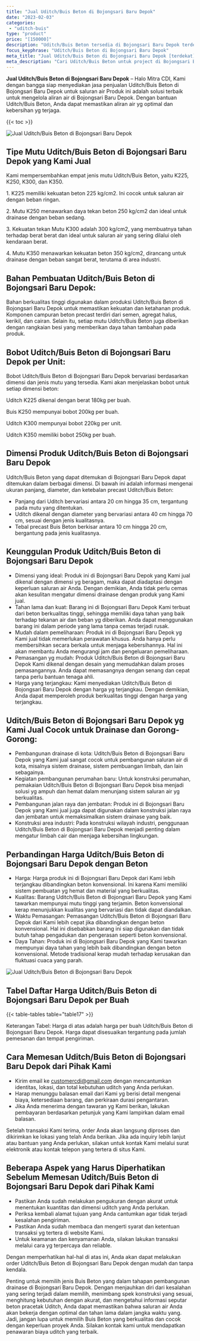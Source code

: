 ```yaml
---
title: "Jual Uditch/Buis Beton di Bojongsari Baru Depok"
date: "2023-02-03"
categories:
 - "uditch-buis"
type: "product"
price: "[150000]"
description: "Uditch/Buis Beton tersedia di Bojongsari Baru Depok terdekat. Uditch/Buis Beton ini umumnya diaplikasaikan dalam proyek konstruksi sebagai drainase yang kuat dan optimal. Hubungi kami untuk informasi lebih lanjut."
focus_keyphrase: "Uditch/Buis Beton di Bojongsari Baru Depok"
meta_title: "Jual Uditch/Buis Beton di Bojongsari Baru Depok [terdekat] - CDI"
meta_description: "Cari Uditch/Buis Beton untuk project di Bojongsari Baru Depok? Kami menyediakan Uditch/Buis Beton berkualitas untuk infrastruktur drainase. Segera dapatkan penawaran terbaik sekarang."
---
```


**Jual Uditch/Buis Beton di Bojongsari Baru Depok** – Halo Mitra CDI, Kami dengan bangga siap menyediakan jasa penjualan Uditch/Buis Beton di Bojongsari Baru Depok untuk saluran air Produk ini adalah solusi terbaik untuk mengelola aliran air di Bojongsari Baru Depok. Dengan bantuan Uditch/Buis Beton, Anda dapat memastikan aliran air yg optimal dan kebersihan yg terjaga.

{{< toc >}}

![Jual Uditch/Buis Beton di Bojongsari Baru Depok](/images/uditch-buis/uditch-beton-15.jpg)

## Tipe Mutu Uditch/Buis Beton di Bojongsari Baru Depok yang Kami Jual

Kami mempersembahkan empat jenis mutu Uditch/Buis Beton, yaitu K225, K250, K300, dan K350.

1\. K225 memiliki kekuatan beton 225 kg/cm2. Ini cocok untuk saluran air dengan beban ringan.

2\. Mutu K250 menawarkan daya tekan beton 250 kg/cm2 dan ideal untuk drainase dengan beban sedang.

3\. Kekuatan tekan Mutu K300 adalah 300 kg/cm2, yang membuatnya tahan terhadap berat berat dan ideal untuk saluran air yang sering dilalui oleh kendaraan berat.

4\. Mutu K350 menawarkan kekuatan beton 350 kg/cm2, dirancang untuk drainase dengan beban sangat berat, terutama di area industri.

## Bahan Pembuatan Uditch/Buis Beton di Bojongsari Baru Depok:

Bahan berkualitas tinggi digunakan dalam produksi Uditch/Buis Beton di Bojongsari Baru Depok untuk memastikan kekuatan dan ketahanan produk. Komponen campuran beton precast terdiri dari semen, agregat halus, kerikil, dan cairan. Selain itu, setiap mutu Uditch/Buis Beton juga diberikan dengan rangkaian besi yang memberikan daya tahan tambahan pada produk.

## Bobot Uditch/Buis Beton di Bojongsari Baru Depok per Unit:

Bobot Uditch/Buis Beton di Bojongsari Baru Depok bervariasi berdasarkan dimensi dan jenis mutu yang tersedia. Kami akan menjelaskan bobot untuk setiap dimensi beton:

Uditch K225 dikenal dengan berat 180kg per buah.

Buis K250 mempunyai bobot 200kg per buah.

Uditch K300 mempunyai bobot 220kg per unit.

Uditch K350 memiliki bobot 250kg per buah.

## Dimensi Produk Uditch/Buis Beton di Bojongsari Baru Depok

Uditch/Buis Beton yang dapat ditemukan di Bojongsari Baru Depok dapat ditemukan dalam berbagai dimensi. Di bawah ini adalah informasi mengenai ukuran panjang, diameter, dan ketebalan precast Uditch/Buis Beton:

*   Panjang dari Uditch bervariasi antara 20 cm hingga 35 cm, tergantung pada mutu yang ditentukan.
*   Uditch dikenal dengan diameter yang bervariasi antara 40 cm hingga 70 cm, sesuai dengan jenis kualitasnya.
*   Tebal precast Buis Beton berkisar antara 10 cm hingga 20 cm, bergantung pada jenis kualitasnya.

## Keunggulan Produk Uditch/Buis Beton di Bojongsari Baru Depok

*   Dimensi yang ideal: Produk ini di Bojongsari Baru Depok yang Kami jual dikenal dengan dimensi yg beragam, maka dapat diadaptasi dengan keperluan saluran air Anda. Dengan demikian, Anda tidak perlu cemas akan kesulitan mengatur dimensi drainase dengan produk yang Kami jual.
*   Tahan lama dan kuat: Barang ini di Bojongsari Baru Depok Kami terbuat dari beton berkualitas tinggi, sehingga memiliki daya tahan yang baik terhadap tekanan air dan beban yg diberikan. Anda dapat menggunakan barang ini dalam periode yang lama tanpa cemas terjadi rusak.
*   Mudah dalam pemeliharaan: Produk ini di Bojongsari Baru Depok yg Kami jual tidak memerlukan perawatan khusus. Anda hanya perlu membersihkan secara berkala untuk menjaga kebersihannya. Hal ini akan membantu Anda mengurangi jam dan pengeluaran pemeliharaan.
*   Pemasangan yg mudah: Produk Uditch/Buis Beton di Bojongsari Baru Depok Kami dikenal dengan desain yang memudahkan dalam proses pemasangannya. Anda dapat memasangnya dengan senang dan cepat tanpa perlu bantuan tenaga ahli.
*   Harga yang terjangkau: Kami menyediakan Uditch/Buis Beton di Bojongsari Baru Depok dengan harga yg terjangkau. Dengan demikian, Anda dapat memperoleh produk berkualitas tinggi dengan harga yang terjangkau.

## Uditch/Buis Beton di Bojongsari Baru Depok yg Kami Jual Cocok untuk Drainase dan Gorong-Gorong:

*   Pembangunan drainase di kota: Uditch/Buis Beton di Bojongsari Baru Depok yang Kami jual sangat cocok untuk pembangunan saluran air di kota, misalnya sistem drainase, sistem pembuangan limbah, dan lain sebagainya.
*   Kegiatan pembangunan perumahan baru: Untuk konstruksi perumahan, pemakaian Uditch/Buis Beton di Bojongsari Baru Depok bisa menjadi solusi yg ampuh dan hemat dalam menunjang sistem saluran air yg berkualitas.
*   Pembangunan jalan raya dan jembatan: Produk ini di Bojongsari Baru Depok yang Kami jual juga dapat digunakan dalam konstruksi jalan raya dan jembatan untuk memaksimalkan sistem drainase yang baik.
*   Konstruksi area industri: Pada konstruksi wilayah industri, penggunaan Uditch/Buis Beton di Bojongsari Baru Depok menjadi penting dalam mengatur limbah cair dan menjaga kebersihan lingkungan.

## Perbandingan Harga Uditch/Buis Beton di Bojongsari Baru Depok dengan Beton

*   Harga: Harga produk ini di Bojongsari Baru Depok dari Kami lebih terjangkau dibandingkan beton konvensional. Ini karena Kami memiliki sistem pembuatan yg hemat dan material yang berkualitas.
*   Kualitas: Barang Uditch/Buis Beton di Bojongsari Baru Depok yang Kami tawarkan mempunyai mutu tinggi yang terjamin. Beton konvensional kerap menunjukkan kualitas yang bervariasi dan tidak dapat diandalkan.
*   Waktu Pemasangan: Pemasangan Uditch/Buis Beton di Bojongsari Baru Depok dari Kami lebih cepat jika dibandingkan dengan beton konvensional. Hal ini disebabkan barang ini siap digunakan dan tidak butuh tahap pengadukan dan pengerasan seperti beton konvensional.
*   Daya Tahan: Produk ini di Bojongsari Baru Depok yang Kami tawarkan mempunyai daya tahan yang lebih baik dibandingkan dengan beton konvensional. Metode tradisional kerap mudah terhadap kerusakan dan fluktuasi cuaca yang parah.

![Jual Uditch/Buis Beton di Bojongsari Baru Depok](/images/uditch-buis/buis-beton-07.jpg)

## Tabel Daftar Harga Uditch/Buis Beton di Bojongsari Baru Depok per Buah

{{< table-tables table="table17" >}}

Keterangan Tabel: Harga di atas adalah harga per buah Uditch/Buis Beton di Bojongsari Baru Depok. Harga dapat disesuaikan tergantung pada jumlah pemesanan dan tempat pengiriman.

## Cara Memesan Uditch/Buis Beton di Bojongsari Baru Depok dari Pihak Kami

*   Kirim email ke customercdi@gmail.com dengan mencantumkan identitas, lokasi, dan total kebutuhan uditch yang Anda perlukan.
*   Harap menunggu balasan email dari Kami yg berisi detail mengenai biaya, ketersediaan barang, dan perkiraan durasi pengantaran.
*   Jika Anda menerima dengan tawaran yg Kami berikan, lakukan pembayaran berdasarkan petunjuk yang Kami lampirkan dalam email balasan.

Setelah transaksi Kami terima, order Anda akan langsung diproses dan dikirimkan ke lokasi yang telah Anda berikan. Jika ada inquiry lebih lanjut atau bantuan yang Anda perlukan, silakan untuk kontak Kami melalui surat elektronik atau kontak telepon yang tertera di situs Kami.

## Beberapa Aspek yang Harus Diperhatikan Sebelum Memesan Uditch/Buis Beton di Bojongsari Baru Depok dari Pihak Kami

*   Pastikan Anda sudah melakukan pengukuran dengan akurat untuk menentukan kuantitas dan dimensi uditch yang Anda perlukan.
*   Periksa kembali alamat tujuan yang Anda cantumkan agar tidak terjadi kesalahan pengiriman.
*   Pastikan Anda sudah membaca dan mengerti syarat dan ketentuan transaksi yg tertera di website Kami.
*   Untuk keamanan dan kenyamanan Anda, silakan lakukan transaksi melalui cara yg terpercaya dan reliable.

Dengan memperhatikan hal-hal di atas ini, Anda akan dapat melakukan order Uditch/Buis Beton di Bojongsari Baru Depok dengan mudah dan tanpa kendala.

Penting untuk memilih jenis Buis Beton yang dalam tahapan pembangunan drainase di Bojongsari Baru Depok. Dengan menjauhkan diri dari kesalahan yang sering terjadi dalam memilih, menimbang spek konstruksi yang sesuai, menghitung kebutuhan dengan akurat, dan mengetahui informasi seputar beton pracetak Uditch, Anda dapat memastikan bahwa saluran air Anda akan bekerja dengan optimal dan tahan lama dalam jangka waktu yang. Jadi, jangan lupa untuk memilih Buis Beton yang berkualitas dan cocok dengan keperluan proyek Anda. Silakan kontak kami untuk mendapatkan penawaran biaya uditch yang terbaik.